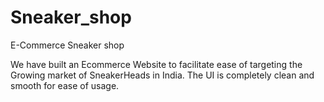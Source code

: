 # Sneaker_shop

E-Commerce Sneaker shop 
  
We have built an Ecommerce Website to facilitate ease of targeting the Growing market of SneakerHeads in India. The UI is completely clean and smooth for ease of usage.
